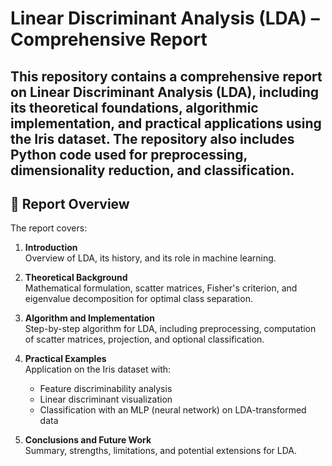 #  Linear Discriminant Analysis (LDA) – Comprehensive Report
This repository contains a comprehensive report on **Linear Discriminant Analysis (LDA)**, including its theoretical foundations, algorithmic implementation, and practical applications using the **Iris dataset**. The repository also includes Python code used for preprocessing, dimensionality reduction, and classification.
-----
## 📄 Report Overview
The report covers:

1. **Introduction**  
   Overview of LDA, its history, and its role in machine learning.

2. **Theoretical Background**  
   Mathematical formulation, scatter matrices, Fisher's criterion, and eigenvalue decomposition for optimal class separation.

3. **Algorithm and Implementation**  
   Step-by-step algorithm for LDA, including preprocessing, computation of scatter matrices, projection, and optional classification.

4. **Practical Examples**  
   Application on the Iris dataset with:
   - Feature discriminability analysis  
   - Linear discriminant visualization  
   - Classification with an MLP (neural network) on LDA-transformed data  

5. **Conclusions and Future Work**  
   Summary, strengths, limitations, and potential extensions for LDA.
